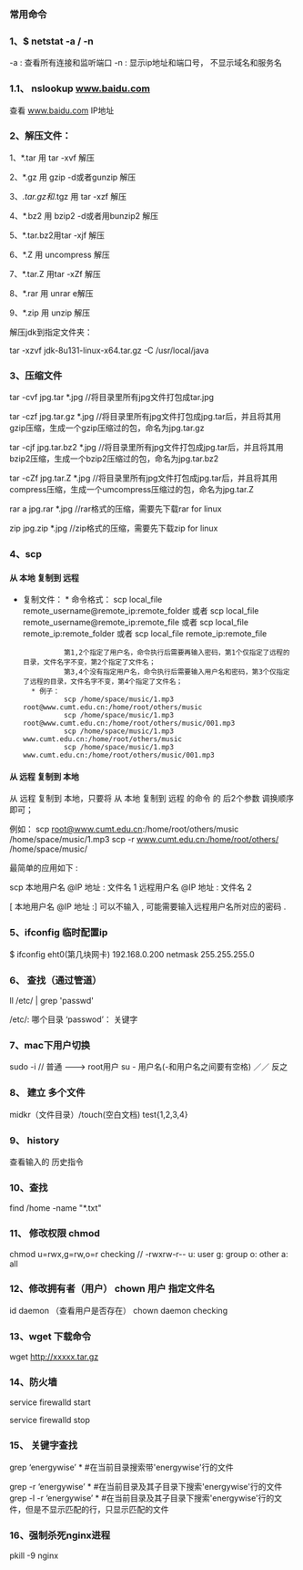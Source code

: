 ### 常用命令
### 1、$ netstat -a / -n
   -a : 查看所有连接和监听端口
   -n : 显示ip地址和端口号， 不显示域名和服务名
### 1.1、 nslookup www.baidu.com
 查看 www.baidu.com IP地址

### 2、解压文件：
1、*.tar 用 tar -xvf 解压

2、*.gz 用 gzip -d或者gunzip 解压

3、*.tar.gz和*.tgz 用 tar -xzf 解压

4、*.bz2 用 bzip2 -d或者用bunzip2 解压

5、*.tar.bz2用tar -xjf 解压

6、*.Z 用 uncompress 解压

7、*.tar.Z 用tar -xZf 解压

8、*.rar 用 unrar e解压

9、*.zip 用 unzip 解压



解压jdk到指定文件夹：

tar -xzvf jdk-8u131-linux-x64.tar.gz -C /usr/local/java



### 3、压缩文件

tar -cvf jpg.tar *.jpg //将目录里所有jpg文件打包成tar.jpg

tar -czf jpg.tar.gz *.jpg   //将目录里所有jpg文件打包成jpg.tar后，并且将其用gzip压缩，生成一个gzip压缩过的包，命名为jpg.tar.gz

 tar -cjf jpg.tar.bz2 *.jpg //将目录里所有jpg文件打包成jpg.tar后，并且将其用bzip2压缩，生成一个bzip2压缩过的包，命名为jpg.tar.bz2

tar -cZf jpg.tar.Z *.jpg   //将目录里所有jpg文件打包成jpg.tar后，并且将其用compress压缩，生成一个umcompress压缩过的包，命名为jpg.tar.Z

rar a jpg.rar *.jpg //rar格式的压缩，需要先下载rar for linux

zip jpg.zip *.jpg //zip格式的压缩，需要先下载zip for linux

### 4、scp
#### 从 本地 复制到 远程
* 复制文件：
        * 命令格式：
                scp local_file remote_username@remote_ip:remote_folder
                或者
                scp local_file remote_username@remote_ip:remote_file
                或者
                scp local_file remote_ip:remote_folder
                或者
                scp local_file remote_ip:remote_file

                第1,2个指定了用户名，命令执行后需要再输入密码，第1个仅指定了远程的目录，文件名字不变，第2个指定了文件名；
                第3,4个没有指定用户名，命令执行后需要输入用户名和密码，第3个仅指定了远程的目录，文件名字不变，第4个指定了文件名；
        * 例子：
                scp /home/space/music/1.mp3 root@www.cumt.edu.cn:/home/root/others/music
                scp /home/space/music/1.mp3 root@www.cumt.edu.cn:/home/root/others/music/001.mp3
                scp /home/space/music/1.mp3 www.cumt.edu.cn:/home/root/others/music
                scp /home/space/music/1.mp3 www.cumt.edu.cn:/home/root/others/music/001.mp3
#### 从 远程 复制到 本地
从 远程 复制到 本地，只要将 从 本地 复制到 远程 的命令 的 后2个参数 调换顺序 即可；

例如：
        scp root@www.cumt.edu.cn:/home/root/others/music /home/space/music/1.mp3
        scp -r www.cumt.edu.cn:/home/root/others/ /home/space/music/

最简单的应用如下 :

scp 本地用户名 @IP 地址 : 文件名 1 远程用户名 @IP 地址 : 文件名 2

[ 本地用户名 @IP 地址 :] 可以不输入 , 可能需要输入远程用户名所对应的密码 .

### 5、ifconfig 临时配置ip
$ ifconfig eht0(第几块网卡)  192.168.0.200  netmask 255.255.255.0
### 6、 查找（通过管道）
ll /etc/ | grep 'passwd'

/etc/: 哪个目录
‘passwod’： 关键字
### 7、mac下用户切换
sudo  -i    // 普通 ---> root用户
su - 用户名(-和用户名之间要有空格)    ／／ 反之
### 8、 建立 多个文件
 midkr（文件目录）/touch(空白文档)  test{1,2,3,4}
### 9、 history
查看输入的 历史指令

### 10、查找
find /home -name "*.txt"
### 11、 修改权限 chmod
chmod u=rwx,g=rw,o=r checking
//  -rwxrw-r--
u: user
g: group
o: other
a: all

### 12、修改拥有者（用户） chown 用户 指定文件名
id daemon （查看用户是否存在）
 chown daemon checking

### 13、wget 下载命令
wget http://xxxxx.tar.gz

### 14、防火墙
   service firewalld start

   service firewalld stop
### 15、 关键字查找
grep ‘energywise’ *           #在当前目录搜索带'energywise'行的文件

grep -r ‘energywise’ *        #在当前目录及其子目录下搜索'energywise'行的文件
grep -l -r ‘energywise’ *     #在当前目录及其子目录下搜索'energywise'行的文件，但是不显示匹配的行，只显示匹配的文件
### 16、强制杀死nginx进程
pkill  -9 nginx
